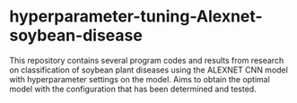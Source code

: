 # hyperparameter-tuning-Alexnet-soybean-disease
This repository contains several program codes and results from research on classification of soybean plant diseases using the ALEXNET CNN model with hyperparameter settings on the model. Aims to obtain the optimal model with the configuration that has been determined and tested.
